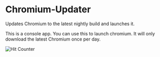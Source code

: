 # Chromium-Updater
Updates Chromium to the latest nightly build and launches it.

This is a console app. You can use this to launch chromium. It will only download the latest Chromium once per day.

![Hit Counter](http://theboycot.com:8080/hc/?id=GitHub.Chromium-Updater "My Stupid Hit Counter!")
